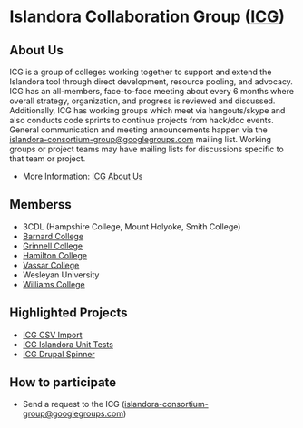 # Islandora Collaboration Group ([ICG](https://github.com/Islandora-Collaboration-Group))

## About Us

ICG is a group of colleges working together to support and extend the Islandora tool through direct development, resource pooling, and advocacy.
ICG has an all-members, face-to-face meeting about every 6 months where overall strategy, organization, and progress is reviewed and discussed. Additionally, ICG has working groups which meet via hangouts/skype and also conducts code sprints to continue projects from hack/doc events.
General communication and meeting announcements happen via the islandora-consortium-group@googlegroups.com mailing list. Working groups or project teams may have mailing lists for discussions specific to that team or project.

* More Information: [ICG About Us](http://islandora-collaboration-group.github.io/icg_information/)

## Memberss

* 3CDL (Hampshire College, Mount Holyoke, Smith College)
* [Barnard College](http://digitalcollections.barnard.edu)
* [Grinnell College](https://digital.grinnell.edu/)
* [Hamilton College](http://dhinitiative.org)
* [Vassar College](https://digitallibrary.vassar.edu)
* Wesleyan University
* [Williams College](http://unbound.williams.edu)

## Highlighted Projects

* [ICG CSV Import](http://islandora-collaboration-group.github.io/icg_csv_import/)
* [ICG Islandora Unit Tests](https://islandora-collaboration-group.github.io/icg_islandora_unit_tests/)
* [ICG Drupal Spinner](http://islandora-collaboration-group.github.io/drupalspinner/)

## How to participate

* Send a request to the ICG (islandora-consortium-group@googlegroups.com)

